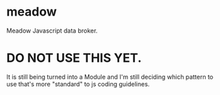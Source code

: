 # meadow
Meadow Javascript data broker.

# DO NOT USE THIS YET.

It is still being turned into a Module and I'm still deciding which pattern to use that's more "standard" to js coding guidelines.
